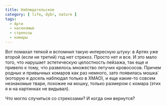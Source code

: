 ```yaml
---
title: Наблюдательское
category: [ life, dybr, nature ]
tags:
  - Арти
  - насекомые
  - стрекозы
  - комары
---
```

Вот помахал тяпкой и вспомнил такую интересную штуку: в Артях уже второй (если не третий) год нет стрекоз.
Просто нет и все. И это мало того, что нарушает эстетическую целостность пейзажа, так еще и привело к тому,
что развелось множество летучих кровососов. Причем родных и привычных комаров как раз немного, зато появилась
мошка́ (которую я досель наблюдал только в ХМАО), и еще какие-то совсем незнакомые твари, похожие на мошку,
только размером с комара (этих я и на картинках не видывал).

Что могло случиться со стрекозами? И когда они вернутся?
